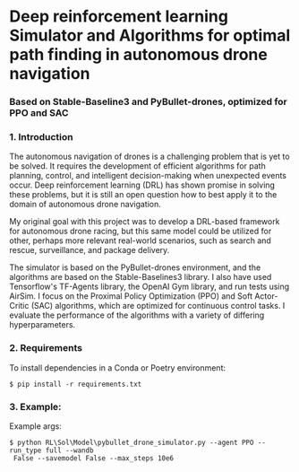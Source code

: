 
# Deep reinforcement learning Simulator and Algorithms for optimal path finding in autonomous drone navigation

### Based on Stable-Baseline3 and PyBullet-drones, optimized for PPO and SAC


### 1. Introduction

The autonomous navigation of drones is a challenging problem that is yet to be solved.
It requires the development of efficient algorithms for path planning,
control, and intelligent decision-making when unexpected events occur. 
Deep reinforcement learning (DRL) has shown promise in solving these problems,
but it is still an open question how to best apply it to the domain of autonomous drone navigation.

My original goal with this project was to develop a DRL-based framework for autonomous drone racing, 
but this same model could be utilized for other, perhaps more relevant real-world scenarios, such as search and rescue, surveillance, and package delivery.

The simulator is based on the PyBullet-drones environment, and the algorithms are based on the Stable-Baselines3 library. 
I also have used Tensorflow's TF-Agents library, the OpenAI Gym library, and run tests using AirSim.
I focus on the Proximal Policy Optimization (PPO) and Soft Actor-Critic (SAC) algorithms, which are optimized for continuous control tasks. 
I evaluate the performance of the algorithms with a variety of differing hyperparameters.

### 2. Requirements
To install dependencies in a Conda or Poetry environment:

```
$ pip install -r requirements.txt
```

### 3. Example:
Example args:

```
$ python RL\Sol\Model\pybullet_drone_simulator.py --agent PPO --run_type full --wandb
 False --savemodel False --max_steps 10e6
```
